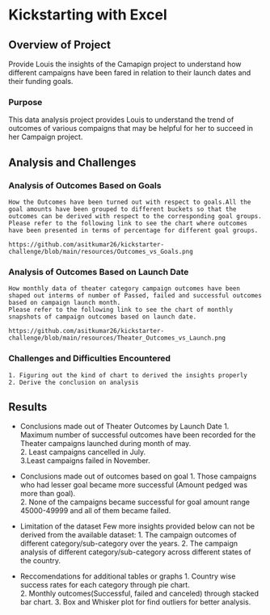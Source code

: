 # Kickstarting with Excel

## Overview of Project

Provide Louis the insights of the Camapign project to understand how different campaigns have been fared in relation to their launch dates and their funding goals.

### Purpose

This data analysis project provides Louis to understand the trend of outcomes of various compaigns that may be helpful for her to succeed in her Campaign project.

## Analysis and Challenges

### Analysis of Outcomes Based on Goals
    How the Outcomes have been turned out with respect to goals.All the goal amounts have been grouped to different buckets so that the outcomes can be derived with respect to the corresponding goal groups.
 	Please refer to the following link to see the chart where outcomes have been presented in terms of percentage for different goal groups.
     
    https://github.com/asitkumar26/kickstarter-challenge/blob/main/resources/Outcomes_vs_Goals.png

### Analysis of Outcomes Based on Launch Date
    How monthly data of theater category campaign outcomes have been shaped out interms of number of Passed, failed and successful outcomes based on campaign launch month.
    Please refer to the following link to see the chart of monthly snapshots of campaign outcomes based on launch date.
   
    https://github.com/asitkumar26/kickstarter-challenge/blob/main/resources/Theater_Outcomes_vs_Launch.png


### Challenges and Difficulties Encountered
    1. Figuring out the kind of chart to derived the insights properly
    2. Derive the conclusion on analysis

## Results
- 	Conclusions made out of Theater Outcomes by Launch Date
	      1. Maximum number of successful outcomes have been recorded for the Theater campaigns  launched during month of may.		 
		  2. Least campaigns cancelled in July.		 
		  3.Least campaigns failed in November.

- Conclusions made out of outcomes based on goal
	     1. Those campaigns who had lesser goal became more successful (Amount pedged was more than goal).		 
         2. None of the campaigns became successful for goal amount range 45000-49999 and all of them became failed. 

- Limitation of the dataset
    Few more insights provided below can not be derived from the available dataset:
	    1. The campaign outcomes of different category/sub-category over the years.
        2. The campaign analysis of different category/sub-category across different states of the country.

- Reccomendations for additional tables or graphs
	    1. Country wise success rates for each category through pie chart.			
		2. Monthly outcomes(Successful, failed and canceled) through stacked bar chart.
        3. Box and Whisker plot for find outliers for better analysis.
	           

